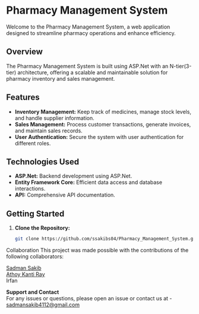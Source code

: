 # Pharmacy Management System

Welcome to the Pharmacy Management System, a web application designed to streamline pharmacy operations and enhance efficiency.

## Overview

The Pharmacy Management System is built using ASP.Net with an N-tier(3-tier) architecture, offering a scalable and maintainable solution for pharmacy inventory and sales management.

## Features

- **Inventory Management:** Keep track of medicines, manage stock levels, and handle supplier information.
- **Sales Management:** Process customer transactions, generate invoices, and maintain sales records.
- **User Authentication:** Secure the system with user authentication for different roles.

## Technologies Used

- **ASP.Net:** Backend development using ASP.Net.
- **Entity Framework Core:** Efficient data access and database interactions.
- **API:** Comprehensive API documentation.


## Getting Started

1. **Clone the Repository:**
   ```bash
   git clone https://github.com/ssakibs04/Pharmacy_Management_System.git
Collaboration
This project was made possible with the contributions of the following collaborators:

[Sadman Sakib](https://github.com/ssakibs04)<br>
[Athoy Kanti Ray](https://github.com/ATHOY43259)<br>
Irfan

**Support and Contact**<br>
For any issues or questions, please open an issue or contact us at - sadmansakib4112@gmail.com

